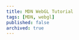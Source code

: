```yaml
---
title: MDN WebGL Tutorial
tags: [MDN, webgl]
published: false
archived: true
---
```

<canvas id="gl-canvas" width="640" height="480"><canvas>
<script type="text/javascript" src="/assets/js/gl-matrix/gl-matrix-min.js"></script>
<script type="module" src="/assets/js/mdn-webgl-tutorial-02.js"></script>